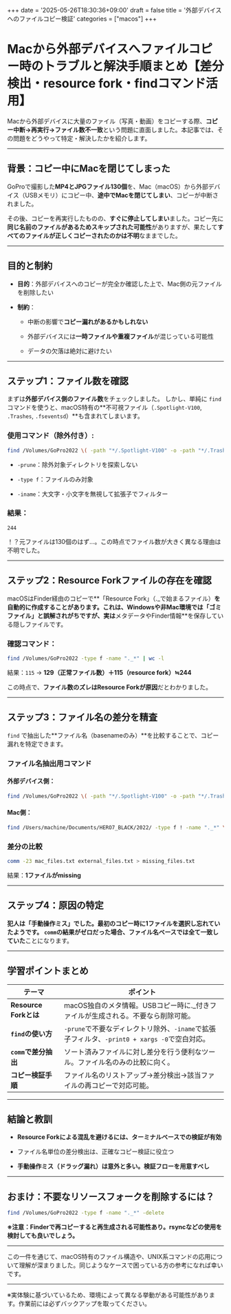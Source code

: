 +++
date = '2025-05-26T18:30:36+09:00'
draft = false
title = '外部デバイスへのファイルコピー検証'
categories = ["macos"]
+++


# Macから外部デバイスへファイルコピー時のトラブルと解決手順まとめ【差分検出・resource fork・findコマンド活用】

Macから外部デバイスに大量のファイル（写真・動画）をコピーする際、**コピー中断→再実行→ファイル数不一致**という問題に直面しました。本記事では、その問題をどうやって特定・解決したかを紹介します。

---

## 背景：コピー中にMacを閉じてしまった

GoProで撮影した**MP4とJPGファイル130個**を、Mac（macOS）から外部デバイス（USBメモリ）にコピー中、**途中でMacを閉じてしまい**、コピーが中断されました。

その後、コピーを再実行したものの、**すぐに停止してしまい**ました。コピー先に**同じ名前のファイルがあるためスキップされた可能性**がありますが、果たして**すべてのファイルが正しくコピーされたのかは不明**なままでした。

---

## 目的と制約

- **目的**：外部デバイスへのコピーが完全か確認した上で、Mac側の元ファイルを削除したい

- **制約**：

    - 中断の影響で**コピー漏れがあるかもしれない**

    - 外部デバイスには**一時ファイルや重複ファイル**が混じっている可能性

    - データの欠落は絶対に避けたい


---

## ステップ1：ファイル数を確認

まずは**外部デバイス側のファイル数**をチェックしました。
しかし、単純に `find` コマンドを使うと、macOS特有の**不可視ファイル（`.Spotlight-V100`, `.Trashes`, `.fseventsd`）**も含まれてしまいます。

### 使用コマンド（除外付き）:

``` bash
find /Volumes/GoPro2022 \( -path "*/.Spotlight-V100" -o -path "*/.Trashes" -o -path "*/.fseventsd" \) -prune -o -type f \( -iname "*.jpg" -o -iname "*.mp4" \) -print | wc -l

```

- `-prune`：除外対象ディレクトリを探索しない

- `-type f`：ファイルのみ対象

- `-iname`：大文字・小文字を無視して拡張子でフィルター


### 結果：

`244`

！？元ファイルは130個のはず…。この時点でファイル数が大きく異なる理由は不明でした。

---

## ステップ2：Resource Forkファイルの存在を確認

macOSはFinder経由のコピーで**「Resource Fork」（._で始まるファイル）**を自動的に作成することがあります。これは、Windowsや非Mac環境では「ゴミファイル」と誤解されがちですが、実は**メタデータやFinder情報**を保存している隠しファイルです。

### 確認コマンド：

``` bash
find /Volumes/GoPro2022 -type f -name "._*" | wc -l

```



結果：`115`
→ **129（正常ファイル数）＋115（resource fork）≒244**

この時点で、**ファイル数のズレはResource Forkが原因**だとわかりました。

---

## ステップ3：ファイル名の差分を精査

`find` で抽出した**ファイル名（basenameのみ）**を比較することで、コピー漏れを特定できます。

### ファイル名抽出用コマンド

#### 外部デバイス側：

``` bash
find /Volumes/GoPro2022 \( -path "*/.Spotlight-V100" -o -path "*/.Trashes" -o -path "*/.fseventsd" \) -prune -o -type f ! -name "._*" \( -iname "*.jpg" -o -iname "*.mp4" \) -print0 | xargs -0 -n 1 basename | sort > external_files.txt
```


#### Mac側：

``` bash
find /Users/machine/Documents/HERO7_BLACK/2022/ -type f ! -name "._*" \( -iname "*.jpg" -o -iname "*.mp4" \) -print0 | xargs -0 -n 1 basename | sort > mac_files.txt

```



### 差分の比較

``` bash
comm -23 mac_files.txt external_files.txt > missing_files.txt

```


結果：**1ファイルがmissing**

---

## ステップ4：原因の特定

**犯人は「手動操作ミス」**でした。最初のコピー時に1ファイルを選択し忘れていたようです。
`comm`の結果がゼロだった場合、ファイル名ベースでは**全て一致していた**ことになります。

---

## 学習ポイントまとめ

|テーマ|ポイント|
|---|---|
|**Resource Forkとは**|macOS独自のメタ情報。USBコピー時に._付きファイルが生成される。不要なら削除可能。|
|**`find`の使い方**|`-prune`で不要なディレクトリ除外、`-iname`で拡張子フィルタ、`-print0 + xargs -0`で空白対応。|
|**`comm`で差分抽出**|ソート済みファイルに対し差分を行う便利なツール。ファイル名のみの比較に向く。|
|**コピー検証手順**|ファイル名のリストアップ→差分検出→該当ファイルの再コピーで対応可能。|

---

## 結論と教訓

- **Resource Forkによる混乱を避けるには、ターミナルベースでの検証が有効**

- ファイル名単位の差分検出は、正確なコピー検証に役立つ

- **手動操作ミス（ドラッグ漏れ）は意外と多い。検証フローを用意すべし**


---

## おまけ：不要なリソースフォークを削除するには？

``` bash
find /Volumes/GoPro2022 -type f -name "._*" -delete

```


**※注意：Finderで再コピーすると再生成される可能性あり。rsyncなどの使用を検討しても良いでしょう。**

---

この一件を通じて、macOS特有のファイル構造や、UNIX系コマンドの応用について理解が深まりました。同じようなケースで困っている方の参考になれば幸いです。

---

※実体験に基づいているため、環境によって異なる挙動がある可能性があります。作業前には必ずバックアップを取ってください。
